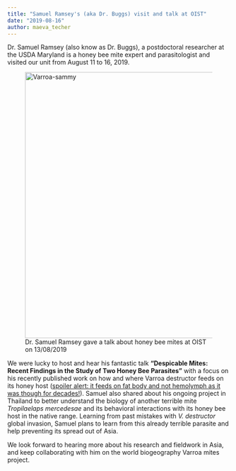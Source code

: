 ```yaml
---
title: "Samuel Ramsey's (aka Dr. Buggs) visit and talk at OIST"
date: "2019-08-16"
author: maeva_techer
---
```


Dr. Samuel Ramsey (also know as Dr. Buggs), a postdoctoral researcher at the USDA Maryland is a honey bee mite expert and parasitologist and visited our unit from August 11 to 16, 2019. 

<figure>
    <a href="Samuel"><img src="{{ site.url }}{{ site.baseurl }}/images/Sammy.jpg" alt="Varroa-sammy" width="600"></a>
    <figcaption>Dr. Samuel Ramsey gave a talk about honey bee mites at OIST on 13/08/2019</figcaption>
</figure>

We were lucky to host and hear his fantastic talk __“Despicable Mites: Recent Findings in the Study of Two Honey Bee Parasites”__ with a focus on his recently published work on how and where Varroa destructor feeds on its honey host ([spoiler alert: it feeds on fat body and not hemolymph as it was though for decades!](https://www.pnas.org/content/116/5/1792)). Samuel also shared about his ongoing project in Thailand to better understand the biology of another terrible mite *Tropilaelaps mercedesae* and its behavioral interactions with its honey bee host in the native range. Learning from past mistakes with *V. destructor* global invasion, Samuel plans to learn from this already terrible parasite and help preventing its spread out of Asia.

We look forward to hearing more about his research and fieldwork in Asia, and keep collaborating with him on the world biogeography Varroa mites project.